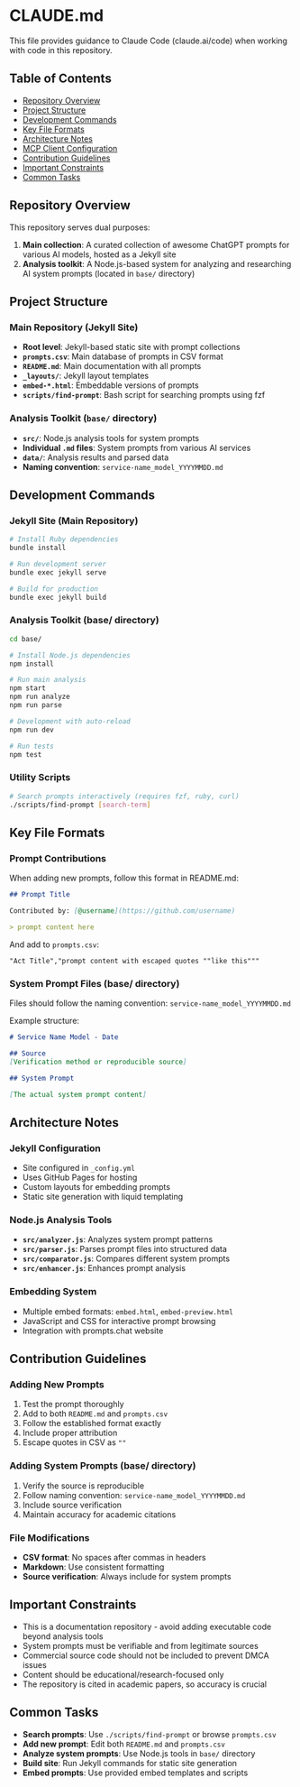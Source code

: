 # CLAUDE.md

This file provides guidance to Claude Code (claude.ai/code) when working with code in this repository.

## Table of Contents

- [Repository Overview](#repository-overview)
- [Project Structure](#project-structure)
- [Development Commands](#development-commands)
- [Key File Formats](#key-file-formats)
- [Architecture Notes](#architecture-notes)
- [MCP Client Configuration](#mcp-client-configuration)
- [Contribution Guidelines](#contribution-guidelines)
- [Important Constraints](#important-constraints)
- [Common Tasks](#common-tasks)

## Repository Overview

This repository serves dual purposes:

1. **Main collection**: A curated collection of awesome ChatGPT prompts for various AI models, hosted as a Jekyll site
2. **Analysis toolkit**: A Node.js-based system for analyzing and researching AI system prompts (located in `base/` directory)

## Project Structure

### Main Repository (Jekyll Site)

- **Root level**: Jekyll-based static site with prompt collections
- **`prompts.csv`**: Main database of prompts in CSV format
- **`README.md`**: Main documentation with all prompts
- **`_layouts/`**: Jekyll layout templates
- **`embed-*.html`**: Embeddable versions of prompts
- **`scripts/find-prompt`**: Bash script for searching prompts using fzf

### Analysis Toolkit (`base/` directory)

- **`src/`**: Node.js analysis tools for system prompts
- **Individual `.md` files**: System prompts from various AI services
- **`data/`**: Analysis results and parsed data
- **Naming convention**: `service-name_model_YYYYMMDD.md`

## Development Commands

### Jekyll Site (Main Repository)

```bash
# Install Ruby dependencies
bundle install

# Run development server
bundle exec jekyll serve

# Build for production
bundle exec jekyll build
```

### Analysis Toolkit (base/ directory)

```bash
cd base/

# Install Node.js dependencies
npm install

# Run main analysis
npm start
npm run analyze
npm run parse

# Development with auto-reload
npm run dev

# Run tests
npm test
```

### Utility Scripts

```bash
# Search prompts interactively (requires fzf, ruby, curl)
./scripts/find-prompt [search-term]
```

## Key File Formats

### Prompt Contributions

When adding new prompts, follow this format in README.md:

```markdown
## Prompt Title

Contributed by: [@username](https://github.com/username)

> prompt content here
```

And add to `prompts.csv`:

```csv
"Act Title","prompt content with escaped quotes ""like this"""
```

### System Prompt Files (base/ directory)

Files should follow the naming convention: `service-name_model_YYYYMMDD.md`

Example structure:

```markdown
# Service Name Model - Date

## Source
[Verification method or reproducible source]

## System Prompt

[The actual system prompt content]
```

## Architecture Notes

### Jekyll Configuration

- Site configured in `_config.yml`
- Uses GitHub Pages for hosting
- Custom layouts for embedding prompts
- Static site generation with liquid templating

### Node.js Analysis Tools

- **`src/analyzer.js`**: Analyzes system prompt patterns
- **`src/parser.js`**: Parses prompt files into structured data
- **`src/comparator.js`**: Compares different system prompts
- **`src/enhancer.js`**: Enhances prompt analysis

### Embedding System

- Multiple embed formats: `embed.html`, `embed-preview.html`
- JavaScript and CSS for interactive prompt browsing
- Integration with prompts.chat website

## Contribution Guidelines

### Adding New Prompts

1. Test the prompt thoroughly
2. Add to both `README.md` and `prompts.csv`
3. Follow the established format exactly
4. Include proper attribution
5. Escape quotes in CSV as `""`

### Adding System Prompts (base/ directory)

1. Verify the source is reproducible
2. Follow naming convention: `service-name_model_YYYYMMDD.md`
3. Include source verification
4. Maintain accuracy for academic citations

### File Modifications

- **CSV format**: No spaces after commas in headers
- **Markdown**: Use consistent formatting
- **Source verification**: Always include for system prompts

## Important Constraints

- This is a documentation repository - avoid adding executable code beyond analysis tools
- System prompts must be verifiable and from legitimate sources
- Commercial source code should not be included to prevent DMCA issues
- Content should be educational/research-focused only
- The repository is cited in academic papers, so accuracy is crucial

## Common Tasks

- **Search prompts**: Use `./scripts/find-prompt` or browse `prompts.csv`
- **Add new prompt**: Edit both `README.md` and `prompts.csv`
- **Analyze system prompts**: Use Node.js tools in `base/` directory
- **Build site**: Run Jekyll commands for static site generation
- **Embed prompts**: Use provided embed templates and scripts
